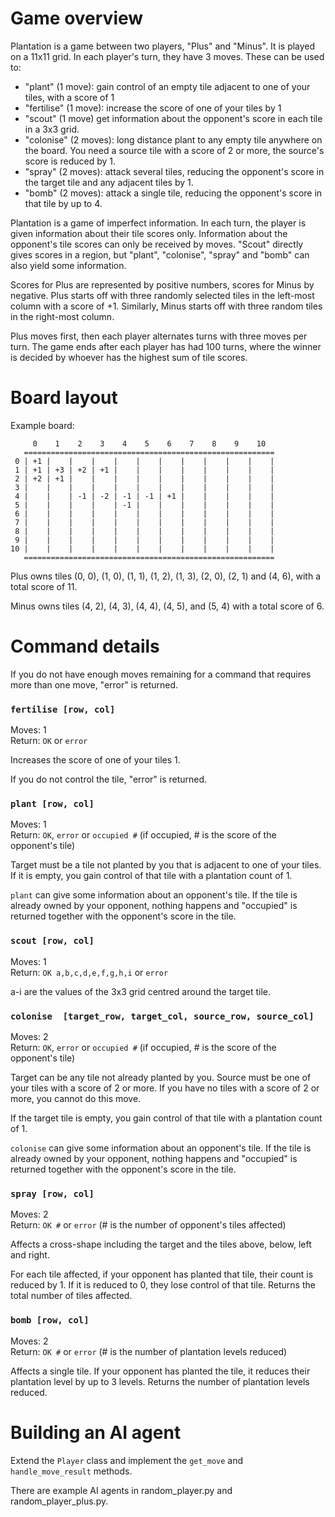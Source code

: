 # Game overview
Plantation is a game between two players, "Plus" and "Minus". It is played on a 
11x11 grid. In each player's turn, they have 3 moves. These can be used to:
- "plant" (1 move): gain control of an empty tile adjacent to one of your tiles, with a score of 1 
- "fertilise" (1 move): increase the score of one of your tiles by 1
- "scout" (1 move) get information about the opponent's score in each tile in a 3x3 grid.
- "colonise" (2 moves): long distance plant to any empty tile anywhere on the board. You need a source tile with a score of 2 or more, the source's score is reduced by 1. 
- "spray" (2 moves): attack several tiles, reducing the opponent's score in the target tile and any adjacent tiles by 1.
- "bomb" (2 moves): attack a single tile, reducing the opponent's score in that tile by up to 4.

Plantation is a game of imperfect information. In each turn, the player is given
information about their tile scores only. Information about the opponent's tile 
scores can only be received by moves. "Scout" directly gives scores in a region, 
but "plant", "colonise", "spray" and "bomb" can also yield some information.

Scores for Plus are represented by positive numbers, scores for Minus by negative.
Plus starts off with three randomly selected tiles in the left-most column with
a score of +1. Similarly, Minus starts off with three random tiles in the right-most
column.

Plus moves first, then each player alternates turns with three moves per turn. The
game ends after each player has had 100 turns, where the winner is decided by 
whoever has the highest sum of tile scores.

# Board layout
Example board: 
```
     0    1    2    3    4    5    6    7    8    9    10
   ========================================================
 0 | +1 |    |    |    |    |    |    |    |    |    |    |
 1 | +1 | +3 | +2 | +1 |    |    |    |    |    |    |    |
 2 | +2 | +1 |    |    |    |    |    |    |    |    |    |
 3 |    |    |    |    |    |    |    |    |    |    |    |
 4 |    |    | -1 | -2 | -1 | -1 | +1 |    |    |    |    |
 5 |    |    |    |    | -1 |    |    |    |    |    |    |
 6 |    |    |    |    |    |    |    |    |    |    |    |
 7 |    |    |    |    |    |    |    |    |    |    |    |
 8 |    |    |    |    |    |    |    |    |    |    |    |
 9 |    |    |    |    |    |    |    |    |    |    |    |
10 |    |    |    |    |    |    |    |    |    |    |    |
   ========================================================
```
Plus owns tiles (0, 0), (1, 0), (1, 1), (1, 2), (1, 3), (2, 0), (2, 1) and (4, 6),
with a total score of 11. 

Minus owns tiles (4, 2), (4, 3), (4, 4), (4, 5), and (5, 4) with a total score of 6.


# Command details

If you do not have enough moves remaining for a command that requires more than one move, "error" is returned.

### ```fertilise [row, col]```
 
Moves: 1  
Return: ```OK``` or ```error```

Increases the score of one of your tiles 1.

If you do not control the tile, "error" is returned.

### ```plant [row, col]``` 
Moves: 1  
Return: ```OK```, ```error``` or ```occupied #```  (if occupied, # is the score of the opponent's tile)

Target must be a tile not planted by you that is adjacent to one of your tiles. 
If it is empty, you gain control of that tile with a plantation count of 1.

```plant``` can give  some information about an opponent's tile. If the tile is 
already owned by your opponent, nothing happens and "occupied" is returned 
together with the opponent's score in the tile. 

### ```scout [row, col]```
Moves: 1  
Return: ```OK a,b,c,d,e,f,g,h,i``` or ```error```    

a-i are the values of the 3x3 grid centred around the target tile.

### ```colonise  [target_row, target_col, source_row, source_col]```  
Moves: 2  
Return: ```OK```, ```error``` or ```occupied #```  (if occupied, # is the score of the opponent's tile)  

Target can be any tile not already planted by you. Source must be one of your
tiles with a score of 2 or more. If you have no tiles with a score of 2 or more,
you cannot do this move.

If the target tile is empty, you gain control of that tile with a plantation count of 1.

```colonise``` can give  some information about an opponent's tile. If the tile is 
already owned by your opponent, nothing happens and "occupied" is returned 
together with the opponent's score in the tile.


### ```spray [row, col]```  
Moves: 2  
Return: ```OK #``` or ```error```  (# is the number of opponent's tiles affected)

Affects a cross-shape including the target and the tiles above, below, left and right.

For each tile affected, if your opponent has planted that tile, their count is reduced by 1. If it is reduced to 0, they lose control of that tile. Returns the total number of tiles affected.


### ```bomb [row, col]```  
Moves: 2  
Return: ```OK #``` or ```error``` (# is the number of plantation levels reduced)

Affects a single tile. If your opponent has planted the tile, it reduces their plantation level by up to 3 levels. Returns the number of plantation levels reduced.

# Building an AI agent

Extend the ```Player``` class and implement the ```get_move``` and 
```handle_move_result``` methods. 

There are example AI agents in random_player.py and random_player_plus.py.